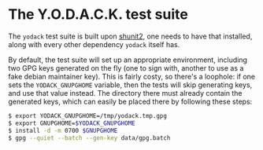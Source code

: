 The Y.O.D.A.C.K. test suite
===========================

The `yodack` test suite is built upon [shunit2][1], one needs to have
that installed, along with every other dependency `yodack` itself has.

By default, the test suite will set up an appropriate environment,
including two GPG keys generated on the fly (one to sign with, another
to use as a fake debian maintainer key). This is fairly costy, so
there's a loophole: if one sets the `YODACK_GNUPGHOME` variable, then
the tests will skip generating keys, and use that value instead. The
directory there must already contain the generated keys, which can
easily be placed there by following these steps:

```sh
$ export YODACK_GNUPGHOME=/tmp/yodack.tmp.gpg
$ export GNUPGHOME=$YODACK_GNUPGHOME
$ install -d -m 0700 $GNUPGHOME
$ gpg --quiet --batch --gen-key data/gpg.batch
```

 [1]: http://code.google.com/p/shunit2/
 
